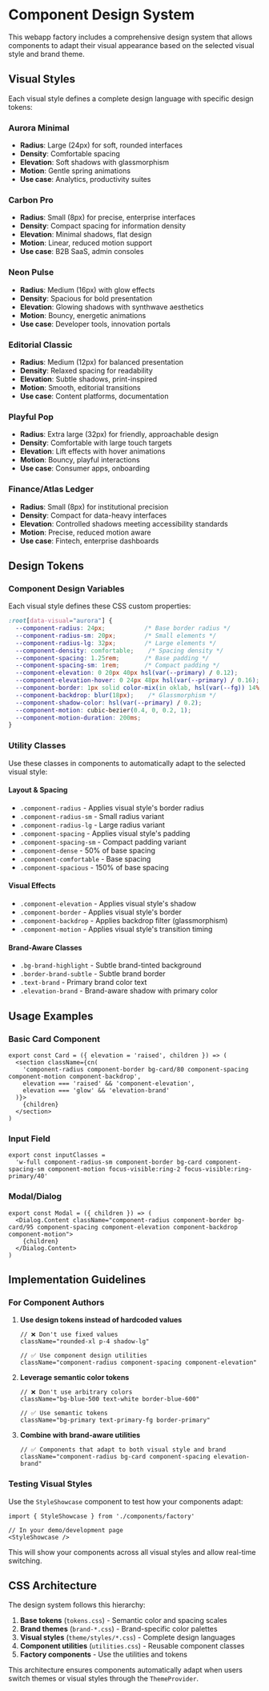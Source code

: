 # Component Design System

This webapp factory includes a comprehensive design system that allows components to adapt their visual appearance based on the selected visual style and brand theme.

## Visual Styles

Each visual style defines a complete design language with specific design tokens:

### Aurora Minimal
- **Radius**: Large (24px) for soft, rounded interfaces
- **Density**: Comfortable spacing
- **Elevation**: Soft shadows with glassmorphism
- **Motion**: Gentle spring animations
- **Use case**: Analytics, productivity suites

### Carbon Pro
- **Radius**: Small (8px) for precise, enterprise interfaces
- **Density**: Compact spacing for information density
- **Elevation**: Minimal shadows, flat design
- **Motion**: Linear, reduced motion support
- **Use case**: B2B SaaS, admin consoles

### Neon Pulse
- **Radius**: Medium (16px) with glow effects
- **Density**: Spacious for bold presentation
- **Elevation**: Glowing shadows with synthwave aesthetics
- **Motion**: Bouncy, energetic animations
- **Use case**: Developer tools, innovation portals

### Editorial Classic
- **Radius**: Medium (12px) for balanced presentation
- **Density**: Relaxed spacing for readability
- **Elevation**: Subtle shadows, print-inspired
- **Motion**: Smooth, editorial transitions
- **Use case**: Content platforms, documentation

### Playful Pop
- **Radius**: Extra large (32px) for friendly, approachable design
- **Density**: Comfortable with large touch targets
- **Elevation**: Lift effects with hover animations
- **Motion**: Bouncy, playful interactions
- **Use case**: Consumer apps, onboarding

### Finance/Atlas Ledger
- **Radius**: Small (8px) for institutional precision
- **Density**: Compact for data-heavy interfaces
- **Elevation**: Controlled shadows meeting accessibility standards
- **Motion**: Precise, reduced motion aware
- **Use case**: Fintech, enterprise dashboards

## Design Tokens

### Component Design Variables

Each visual style defines these CSS custom properties:

```css
:root[data-visual="aurora"] {
  --component-radius: 24px;           /* Base border radius */
  --component-radius-sm: 20px;        /* Small elements */
  --component-radius-lg: 32px;        /* Large elements */
  --component-density: comfortable;    /* Spacing density */
  --component-spacing: 1.25rem;       /* Base padding */
  --component-spacing-sm: 1rem;       /* Compact padding */
  --component-elevation: 0 20px 40px hsl(var(--primary) / 0.12);
  --component-elevation-hover: 0 24px 48px hsl(var(--primary) / 0.16);
  --component-border: 1px solid color-mix(in oklab, hsl(var(--fg)) 14%, transparent);
  --component-backdrop: blur(18px);    /* Glassmorphism */
  --component-shadow-color: hsl(var(--primary) / 0.2);
  --component-motion: cubic-bezier(0.4, 0, 0.2, 1);
  --component-motion-duration: 200ms;
}
```

### Utility Classes

Use these classes in components to automatically adapt to the selected visual style:

#### Layout & Spacing
- `.component-radius` - Applies visual style's border radius
- `.component-radius-sm` - Small radius variant
- `.component-radius-lg` - Large radius variant
- `.component-spacing` - Applies visual style's padding
- `.component-spacing-sm` - Compact padding variant
- `.component-dense` - 50% of base spacing
- `.component-comfortable` - Base spacing
- `.component-spacious` - 150% of base spacing

#### Visual Effects
- `.component-elevation` - Applies visual style's shadow
- `.component-border` - Applies visual style's border
- `.component-backdrop` - Applies backdrop filter (glassmorphism)
- `.component-motion` - Applies visual style's transition timing

#### Brand-Aware Classes
- `.bg-brand-highlight` - Subtle brand-tinted background
- `.border-brand-subtle` - Subtle brand border
- `.text-brand` - Primary brand color text
- `.elevation-brand` - Brand-aware shadow with primary color

## Usage Examples

### Basic Card Component
```tsx
export const Card = ({ elevation = 'raised', children }) => (
  <section className={cn(
    'component-radius component-border bg-card/80 component-spacing component-motion component-backdrop',
    elevation === 'raised' && 'component-elevation',
    elevation === 'glow' && 'elevation-brand'
  )}>
    {children}
  </section>
)
```

### Input Field
```tsx
export const inputClasses = 
  'w-full component-radius-sm component-border bg-card component-spacing-sm component-motion focus-visible:ring-2 focus-visible:ring-primary/40'
```

### Modal/Dialog
```tsx
export const Modal = ({ children }) => (
  <Dialog.Content className="component-radius component-border bg-card/95 component-spacing component-elevation component-backdrop component-motion">
    {children}
  </Dialog.Content>
)
```

## Implementation Guidelines

### For Component Authors

1. **Use design tokens instead of hardcoded values**
   ```tsx
   // ❌ Don't use fixed values
   className="rounded-xl p-4 shadow-lg"
   
   // ✅ Use component design utilities
   className="component-radius component-spacing component-elevation"
   ```

2. **Leverage semantic color tokens**
   ```tsx
   // ❌ Don't use arbitrary colors
   className="bg-blue-500 text-white border-blue-600"
   
   // ✅ Use semantic tokens
   className="bg-primary text-primary-fg border-primary"
   ```

3. **Combine with brand-aware utilities**
   ```tsx
   // ✅ Components that adapt to both visual style and brand
   className="component-radius bg-card component-spacing elevation-brand"
   ```

### Testing Visual Styles

Use the `StyleShowcase` component to test how your components adapt:

```tsx
import { StyleShowcase } from './components/factory'

// In your demo/development page
<StyleShowcase />
```

This will show your components across all visual styles and allow real-time switching.

## CSS Architecture

The design system follows this hierarchy:

1. **Base tokens** (`tokens.css`) - Semantic color and spacing scales
2. **Brand themes** (`brand-*.css`) - Brand-specific color palettes  
3. **Visual styles** (`theme/styles/*.css`) - Complete design languages
4. **Component utilities** (`utilities.css`) - Reusable component classes
5. **Factory components** - Use the utilities and tokens

This architecture ensures components automatically adapt when users switch themes or visual styles through the `ThemeProvider`.